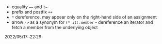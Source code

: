 # 
- equality `==` and `!=`
- prefix and postfix `++`
- `*` dereference. may appear only on the right-hand side of an assignment
- arrow `->` as a synonym for `(* it).member` - dereference an iterator and fetch a member from the underlying object

2022/05/17::22:29
